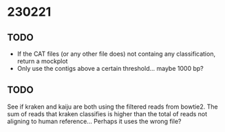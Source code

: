 # 230221

## TODO
* If the CAT files (or any other file does) not containg any classification, return a mockplot
* Only use the contigs above a certain threshold... maybe 1000 bp?


## TODO
See if kraken and kaiju are both using the filtered reads from bowtie2. The sum of reads that kraken classifies is higher than the total of reads not aligning to human reference... Perhaps it uses the wrong file?